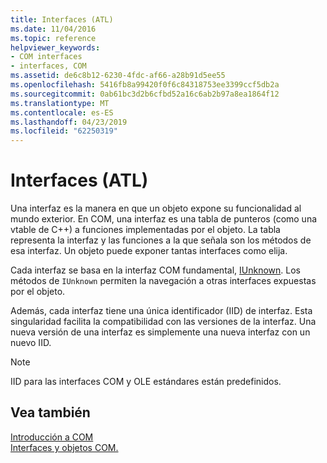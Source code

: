 ```yaml
---
title: Interfaces (ATL)
ms.date: 11/04/2016
ms.topic: reference
helpviewer_keywords:
- COM interfaces
- interfaces, COM
ms.assetid: de6c8b12-6230-4fdc-af66-a28b91d5ee55
ms.openlocfilehash: 5416fb8a99420f0f6c84318753ee3399ccf5db2a
ms.sourcegitcommit: 0ab61bc3d2b6cfbd52a16c6ab2b97a8ea1864f12
ms.translationtype: MT
ms.contentlocale: es-ES
ms.lasthandoff: 04/23/2019
ms.locfileid: "62250319"
---
```

# <a name="interfaces-atl"></a>Interfaces (ATL)

Una interfaz es la manera en que un objeto expone su funcionalidad al mundo exterior. En COM, una interfaz es una tabla de punteros (como una vtable de C++) a funciones implementadas por el objeto. La tabla representa la interfaz y las funciones a la que señala son los métodos de esa interfaz. Un objeto puede exponer tantas interfaces como elija.

Cada interfaz se basa en la interfaz COM fundamental, [IUnknown](../atl/iunknown.md). Los métodos de `IUnknown` permiten la navegación a otras interfaces expuestas por el objeto.

Además, cada interfaz tiene una única identificador (IID) de interfaz. Esta singularidad facilita la compatibilidad con las versiones de la interfaz. Una nueva versión de una interfaz es simplemente una nueva interfaz con un nuevo IID.

> [!NOTE]
>  IID para las interfaces COM y OLE estándares están predefinidos.

## <a name="see-also"></a>Vea también

[Introducción a COM](../atl/introduction-to-com.md)<br/>
[Interfaces y objetos COM.](/windows/desktop/com/com-objects-and-interfaces)
